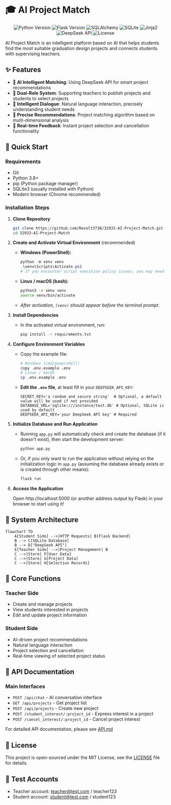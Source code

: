 # 🎓 AI Project Match

<div align="center">

![Python Version](https://img.shields.io/badge/python-3.8+-blue.svg)
![Flask Version](https://img.shields.io/badge/flask-2.0+-green.svg)
![SQLAlchemy](https://img.shields.io/badge/SQLAlchemy-1.4+-orange.svg)
![SQLite](https://img.shields.io/badge/SQLite-3-blue.svg)
![Jinja2](https://img.shields.io/badge/Jinja2-brightgreen.svg)
![DeepSeek API](https://img.shields.io/badge/AI-DeepSeek%20API-9cf.svg)
![License](https://img.shields.io/badge/license-MIT-blue.svg)

</div>

AI Project Match is an intelligent platform based on AI that helps students find the most suitable graduation design projects and connects students with supervising teachers.

## ✨ Features

- 🤖 **AI Intelligent Matching**: Using DeepSeek API for smart project recommendations
- 👥 **Dual-Role System**: Supporting teachers to publish projects and students to select projects
- 💬 **Intelligent Dialogue**: Natural language interaction, precisely understanding student needs
- 🎯 **Precise Recommendations**: Project matching algorithm based on multi-dimensional analysis
- 🔄 **Real-time Feedback**: Instant project selection and cancellation functionality

## 🚀 Quick Start

### Requirements

- Git
- Python 3.8+
- pip (Python package manager)
- SQLite3 (usually installed with Python)
- Modern browser (Chrome recommended)

### Installation Steps

1.  **Clone Repository**

    ```bash
    git clone https://github.com/Revolt3738/32933-AI-Project-Match.git
    cd 32933-AI-Project-Match
    ```

2.  **Create and Activate Virtual Environment** (recommended)

    *   **Windows (PowerShell):**
        ```powershell
        python -m venv venv
        .\venv\Scripts\Activate.ps1
        # If you encounter script execution policy issues, you may need to run: Set-ExecutionPolicy -ExecutionPolicy RemoteSigned -Scope Process
        ```
    *   **Linux / macOS (bash):**
        ```bash
        python3 -m venv venv
        source venv/bin/activate
        ```
    *   *After activation, `(venv)` should appear before the terminal prompt.*

3.  **Install Dependencies**

    *   In the activated virtual environment, run:
        ```bash
        pip install -r requirements.txt
        ```

4.  **Configure Environment Variables**

    *   Copy the example file:
        ```bash
        # Windows (cmd/powershell)
        copy .env.example .env
        # Linux / macOS
        cp .env.example .env
        ```
    *   **Edit the `.env` file**, at least fill in your `DEEPSEEK_API_KEY`:
        ```dotenv
        SECRET_KEY='a random and secure string'  # Optional, a default value will be used if not provided
        DATABASE_URL='sqlite:///instance/test.db' # Optional, SQLite is used by default
        DEEPSEEK_API_KEY='your DeepSeek API key' # Required
        ```

5.  **Initialize Database and Run Application**

    *   Running `app.py` will automatically check and create the database (if it doesn't exist), then start the development server:
        ```bash
        python app.py
        ```
    *   Or, if you only want to run the application without relying on the initialization logic in `app.py` (assuming the database already exists or is created through other means):
        ```bash
        flask run
        ```

6.  **Access the Application**

    Open http://localhost:5000 (or another address output by Flask) in your browser to start using it!

## 🔧 System Architecture

```mermaid
flowchart TD
    A[Student Side] -->|HTTP Requests| B(Flask Backend)
    B --> C[SQLite Database]
    B --> D["DeepSeek API"]
    E[Teacher Side] -->|Project Management| B
    C -->|Store| F[User Data]
    C -->|Store| G[Project Data]
    C -->|Store| H[Selection Records]
```

## 🎯 Core Functions

### Teacher Side
- Create and manage projects
- View students interested in projects
- Edit and update project information

### Student Side
- AI-driven project recommendations
- Natural language interaction
- Project selection and cancellation
- Real-time viewing of selected project status

## 📝 API Documentation

### Main Interfaces
- `POST /api/chat` - AI conversation interface
- `GET /api/projects` - Get project list
- `POST /api/projects` - Create new project
- `POST /student_interest/:project_id` - Express interest in a project
- `POST /cancel_interest/:project_id` - Cancel project interest

For detailed API documentation, please see [API.md](docs/API.md)

## 📄 License

This project is open-sourced under the MIT License, see the [LICENSE](LICENSE) file for details.

## 🔑 Test Accounts

- Teacher account: teacher@test.com / teacher123
- Student account: student@test.com / student123
